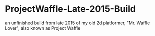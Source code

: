 # ProjectWaffle-Late-2015-Build
an unfinished build from late 2015 of my old 2d platformer, "Mr. Waffle Lover", also known as Project Waffle
